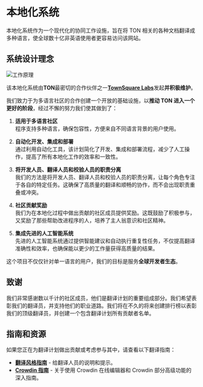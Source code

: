 # 本地化系统

本地化系统作为一个现代化的协同工作设施，旨在将 TON 相关的各种文档翻译成多种语言，使全球数十亿非英语使用者更容易访问该网站。

## 系统设计理念

![工作原理](/img/localizationProgramGuideline/localization-program.png)

该本地化系统由**TON**最密切的合作伙伴之一[**TownSquare Labs**](https://github.com/TownSquareXYZ)发起**并积极维护**。

我们致力于为多语言社区的合作创建一个开放的基础设施，以**推动 TON 进入一个更好的阶段**，经过不懈的努力我们使其做到了：

1. **适用于多语言社区**\
   程序支持多种语言，确保包容性，方便来自不同语言背景的用户使用。

2. **自动化开发、集成和部署**\
   通过利用自动化工具，该计划简化了开发、集成和部署流程，减少了人工操作，提高了所有本地化工作的效率和一致性。

3. **将开发人员、翻译人员和校验人员的职责分离**\
   我们的方法是将开发人员、翻译人员和校验人员的职责分离，让每个角色专注于各自的特定任务。这确保了高质量的翻译和顺畅的协作，而不会出现职责重叠或冲突。

4. **社区贡献奖励**\
   我们为在本地化过程中做出贡献的社区成员提供奖励。这既鼓励了积极参与，又奖励了那些帮助改进程序的人，培养了主人翁意识和社区精神。

5. **集成先进的人工智能系统**\
   先进的人工智能系统通过提供智能建议和自动执行重复性任务，不仅提高翻译准确性和效率，也确保能以更少的工作量获得高质量的结果。

这个项目不仅仅针对单一语言的用户，我们的目标是服务**全球开发者生态**。

## 致谢

我们非常感谢数以千计的社区成员，他们是翻译计划的重要组成部分。我们希望表彰我们的翻译员，并支持他们的职业道路。我们将在不久的将来创建排行榜以表彰我们的顶级翻译员，并创建一个包含翻译计划所有贡献者名单。

## 指南和资源

如果您正在为翻译计划做出贡献或考虑参与其中，请查看以下翻译指南：

- [**翻译风格指南**](/docs/translation-style-guide) - 给翻译人员的说明和提示。
- [**Crowdin 指南**](https://support.crowdin.com/online-editor/) - 关于使用 Crowdin 在线编辑器和 Crowdin 部分高级功能的深入指南。
